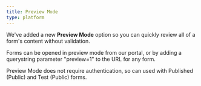 ```yaml
---
title: Preview Mode
type: platform
---
```


We've added a new **Preview Mode** option so you can quickly review all of a form's content without validation.

Forms can be opened in preview mode from our portal, or by adding a querystring parameter "preview=1" to the URL for any form.

Preview Mode does not require authentication, so can used with Published (Public) and Test (Public) forms.
